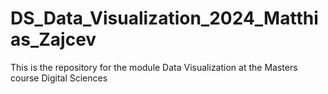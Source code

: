 # DS_Data_Visualization_2024_Matthias_Zajcev
This is the repository for the module Data Visualization at the Masters course Digital Sciences
